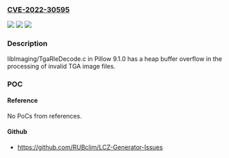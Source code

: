 ### [CVE-2022-30595](https://cve.mitre.org/cgi-bin/cvename.cgi?name=CVE-2022-30595)
![](https://img.shields.io/static/v1?label=Product&message=n%2Fa&color=blue)
![](https://img.shields.io/static/v1?label=Version&message=n%2Fa&color=blue)
![](https://img.shields.io/static/v1?label=Vulnerability&message=n%2Fa&color=brighgreen)

### Description

libImaging/TgaRleDecode.c in Pillow 9.1.0 has a heap buffer overflow in the processing of invalid TGA image files.

### POC

#### Reference
No PoCs from references.

#### Github
- https://github.com/RUBclim/LCZ-Generator-Issues

